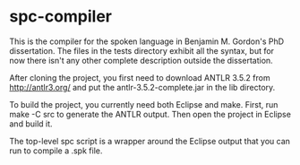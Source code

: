 spc-compiler
============

This is the compiler for the spoken language in Benjamin M. Gordon's PhD dissertation.  The files in the tests directory exhibit all the syntax, but for now there isn't any other complete description outside the dissertation.

After cloning the project, you first need to download ANTLR 3.5.2 from http://antlr3.org/ and put the antlr-3.5.2-complete.jar in the lib directory.

To build the project, you currently need both Eclipse and make.  First, run
  make -C src
to generate the ANTLR output.  Then open the project in Eclipse and build it.

The top-level spc script is a wrapper around the Eclipse output that you can run to compile a .spk file.
